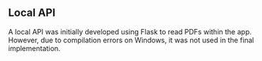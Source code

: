 ## Local API
A local API was initially developed using Flask to read PDFs within the app. However, due to compilation errors on Windows, it was not used in the final implementation.
